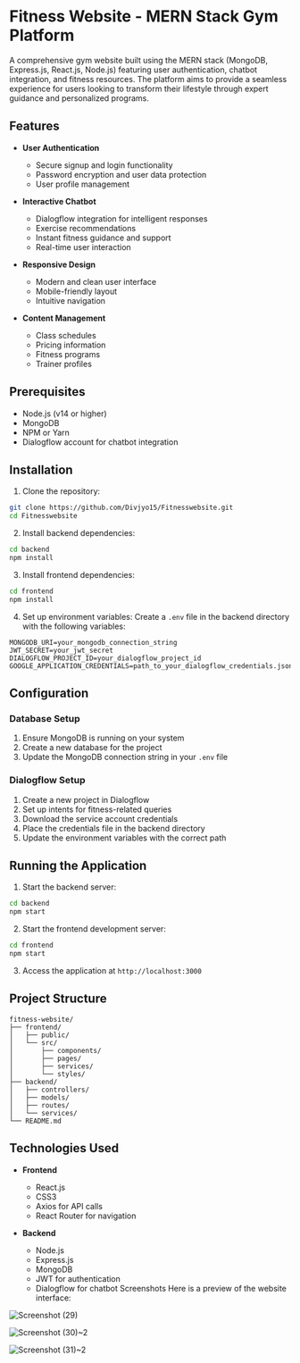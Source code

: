 # Fitness Website - MERN Stack Gym Platform

A comprehensive gym website built using the MERN stack (MongoDB, Express.js, React.js, Node.js) featuring user authentication, chatbot integration, and fitness resources. The platform aims to provide a seamless experience for users looking to transform their lifestyle through expert guidance and personalized programs.

## Features

- **User Authentication**
  - Secure signup and login functionality
  - Password encryption and user data protection
  - User profile management

- **Interactive Chatbot**
  - Dialogflow integration for intelligent responses
  - Exercise recommendations
  - Instant fitness guidance and support
  - Real-time user interaction

- **Responsive Design**
  - Modern and clean user interface
  - Mobile-friendly layout
  - Intuitive navigation

- **Content Management**
  - Class schedules
  - Pricing information
  - Fitness programs
  - Trainer profiles

## Prerequisites

- Node.js (v14 or higher)
- MongoDB
- NPM or Yarn
- Dialogflow account for chatbot integration

## Installation

1. Clone the repository:
```bash
git clone https://github.com/Divjyo15/Fitnesswebsite.git
cd Fitnesswebsite
```

2. Install backend dependencies:
```bash
cd backend
npm install
```

3. Install frontend dependencies:
```bash
cd frontend
npm install
```

4. Set up environment variables:
Create a `.env` file in the backend directory with the following variables:
```
MONGODB_URI=your_mongodb_connection_string
JWT_SECRET=your_jwt_secret
DIALOGFLOW_PROJECT_ID=your_dialogflow_project_id
GOOGLE_APPLICATION_CREDENTIALS=path_to_your_dialogflow_credentials.json
```

## Configuration

### Database Setup
1. Ensure MongoDB is running on your system
2. Create a new database for the project
3. Update the MongoDB connection string in your `.env` file

### Dialogflow Setup
1. Create a new project in Dialogflow
2. Set up intents for fitness-related queries
3. Download the service account credentials
4. Place the credentials file in the backend directory
5. Update the environment variables with the correct path

## Running the Application

1. Start the backend server:
```bash
cd backend
npm start
```

2. Start the frontend development server:
```bash
cd frontend
npm start
```

3. Access the application at `http://localhost:3000`

## Project Structure

```
fitness-website/
├── frontend/
│   ├── public/
│   └── src/
│       ├── components/
│       ├── pages/
│       ├── services/
│       └── styles/
├── backend/
│   ├── controllers/
│   ├── models/
│   ├── routes/
│   └── services/
└── README.md
```

## Technologies Used

- **Frontend**
  - React.js
  - CSS3
  - Axios for API calls
  - React Router for navigation

- **Backend**
  - Node.js
  - Express.js
  - MongoDB
  - JWT for authentication
  - Dialogflow for chatbot
Screenshots
Here is a preview of the website interface:

![Screenshot (29)](https://github.com/user-attachments/assets/9912bf75-e090-45e8-befc-0fc184803a80)

![Screenshot (30)~2](https://github.com/user-attachments/assets/8f63583c-1c94-43dc-a9fe-802eec7eace3)

![Screenshot (31)~2](https://github.com/user-attachments/assets/5833130d-9a78-41b5-bd9b-0fed0c5266ee)




